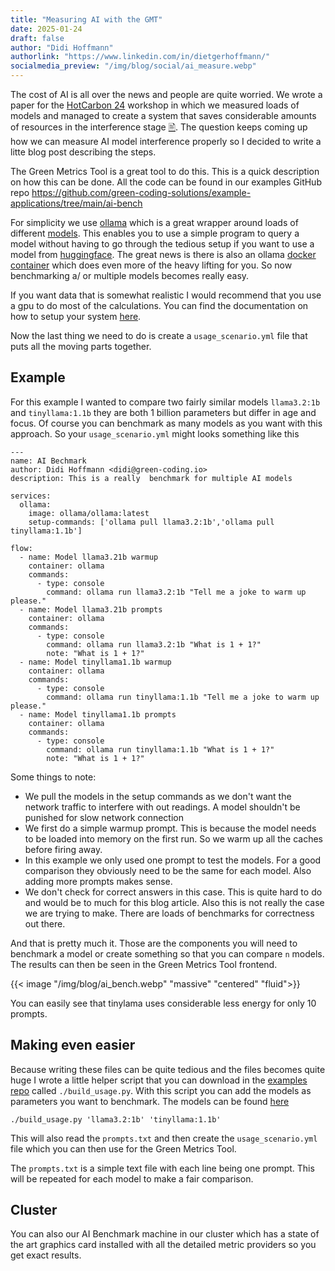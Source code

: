 ```yaml
---
title: "Measuring AI with the GMT"
date: 2025-01-24
draft: false
author: "Didi Hoffmann"
authorlink: "https://www.linkedin.com/in/dietgerhoffmann/"
socialmedia_preview: "/img/blog/social/ai_measure.webp"
---
```


The cost of AI is all over the news and people are quite worried. We wrote a paper for the [HotCarbon 24](https://hotcarbon.org/2024) workshop in which we measured loads of models and managed to create a system that saves considerable amounts of resources in the interference stage [🖹](https://hotcarbon.org/assets/2024/pdf/hotcarbon24-final109.pdf). The question keeps coming up how we can measure AI model interference properly so I decided to write a litte blog post describing the steps.

The Green Metrics Tool is a great tool to do this. This is a quick description on how this can be done. All the code can be found in our examples GitHub repo https://github.com/green-coding-solutions/example-applications/tree/main/ai-bench

For simplicity we use [ollama](https://ollama.com/) which is a great wrapper around loads of different [models](https://ollama.com/search). This enables you to use a simple program to query a model without having to go through the tedious setup if you want to use a model from [huggingface](https://huggingface.co/). The great news is there is also an ollama [docker container](https://hub.docker.com/r/ollama/ollama) which does even more of the heavy lifting for you. So now benchmarking a/ or multiple models becomes really easy.

If you want data that is somewhat realistic I would recommend that you use a gpu to do most of the calculations. You can find the documentation on how to setup your system [here](https://hub.docker.com/r/ollama/ollama).

Now the last thing we need to do is create a `usage_scenario.yml` file that puts all the moving parts together.

## Example

For this example I wanted to compare two fairly similar models `llama3.2:1b` and `tinyllama:1.1b` they are both 1 billion parameters but differ in age and focus. Of course you can benchmark as many models as you want with this approach. So your `usage_scenario.yml` might looks something like this

```
---
name: AI Bechmark
author: Didi Hoffmann <didi@green-coding.io>
description: This is a really  benchmark for multiple AI models

services:
  ollama:
    image: ollama/ollama:latest
    setup-commands: ['ollama pull llama3.2:1b','ollama pull tinyllama:1.1b']

flow:
  - name: Model llama3.21b warmup
    container: ollama
    commands:
      - type: console
        command: ollama run llama3.2:1b "Tell me a joke to warm up please."
  - name: Model llama3.21b prompts
    container: ollama
    commands:
      - type: console
        command: ollama run llama3.2:1b "What is 1 + 1?"
        note: "What is 1 + 1?"
  - name: Model tinyllama1.1b warmup
    container: ollama
    commands:
      - type: console
        command: ollama run tinyllama:1.1b "Tell me a joke to warm up please."
  - name: Model tinyllama1.1b prompts
    container: ollama
    commands:
      - type: console
        command: ollama run tinyllama:1.1b "What is 1 + 1?"
        note: "What is 1 + 1?"
```

Some things to note:

- We pull the models in the setup commands as we don't want the network traffic to interfere with out readings. A model shouldn't be punished for slow network connection
- We first do a simple warmup prompt. This is because the model needs to be loaded into memory on the first run. So we warm up all the caches before firing away.
- In this example we only used one prompt to test the models. For a good comparison they obviously need to be the same for each model. Also adding more prompts makes sense.
- We don't check for correct answers in this case. This is quite hard to do and would be to much for this blog article. Also this is not really the case we are trying to make. There are loads of benchmarks for correctness out there.

And that is pretty much it. Those are the components you will need to benchmark a model or create something so that you can compare `n` models. The results can then be seen in the Green Metrics Tool frontend.

{{< image "/img/blog/ai_bench.webp" "massive" "centered" "fluid">}}

You can easily see that tinylama uses considerable less energy for only 10 prompts.

## Making even easier

Because writing these files can be quite tedious and the files becomes quite huge I wrote a little helper script that you can download in the [examples repo](https://github.com/green-coding-solutions/example-applications/tree/main/ai-bench) called `./build_usage.py`. With this script you can add the models as parameters you want to benchmark. The models can be found [here](https://ollama.com/library)

```
./build_usage.py 'llama3.2:1b' 'tinyllama:1.1b'
```

This will also read the `prompts.txt` and then create the `usage_scenario.yml` file which you can then use for the Green Metrics Tool.

The `prompts.txt` is a simple text file with each line being one prompt. This will be repeated for each model to make a fair comparison.

## Cluster

You can also our AI Benchmark machine in our cluster which has a state of the art graphics card installed with all the detailed metric providers so you get exact results.